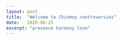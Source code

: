 ```yaml
---
layout: post
title:  "Welcome to Chinmoy controversies"
date:   2020-06-25
excerpt: "presence harmony love"
---
```

